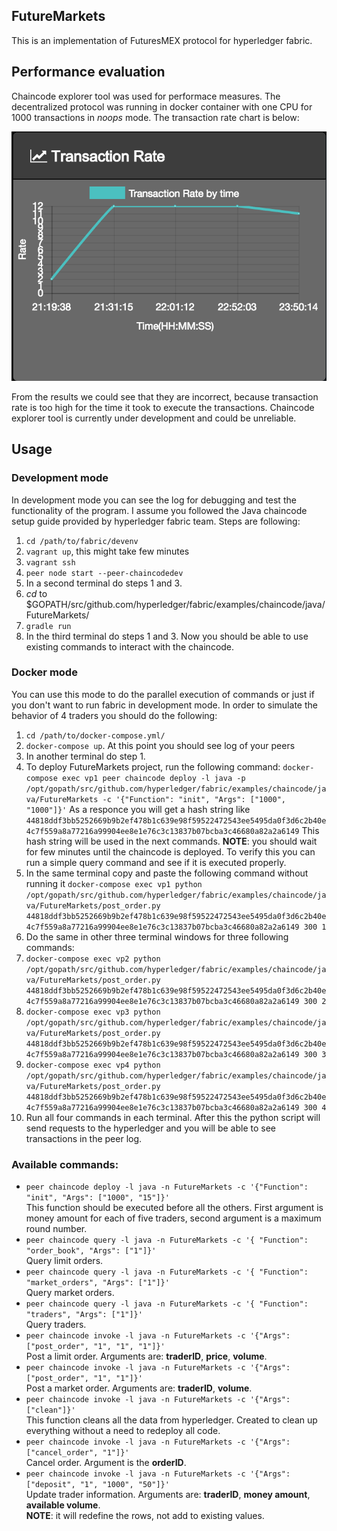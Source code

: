 ## FutureMarkets
This is an implementation of FuturesMEX protocol for hyperledger fabric.

## Performance evaluation
Chaincode explorer tool was used for performace measures. The decentralized protocol was running in docker container with one CPU for 1000 transactions in *noops* mode. 
The transaction rate chart is below:

![alt text](https://github.com/robingoth/FutureMarkets/blob/master/fabric/examples/chaincode/java/FutureMarkets/tnxRateGraph.png)

From the results we could see that they are incorrect, because transaction rate is too high for the time it took to execute the transactions. Chaincode explorer tool is currently under development and could be unreliable.

## Usage
### Development mode
In development mode you can see the log for debugging and test the functionality of the program. I assume you followed the Java chaincode setup guide provided by hyperledger fabric team.
Steps are following:

1. `cd /path/to/fabric/devenv` 
2. `vagrant up`, this might take few minutes 
3. `vagrant ssh` 
4. `peer node start --peer-chaincodedev`
5. In a second terminal do steps 1 and 3.
6. *cd* to $GOPATH/src/github.com/hyperledger/fabric/examples/chaincode/java/FutureMarkets/
7. `gradle run`
8. In the third terminal do steps 1 and 3. Now you should be able to use existing commands to interact with the chaincode.

### Docker mode
You can use this mode to do the parallel execution of commands or just if you don't want to run fabric in development mode.
In order to simulate the behavior of 4 traders you should do the following:

1. `cd /path/to/docker-compose.yml/`
2. `docker-compose up`. At this point you should see log of your peers
3. In another terminal do step 1.
4. To deploy FutureMarkets project, run the following command:
   `docker-compose exec vp1 peer chaincode deploy -l java -p /opt/gopath/src/github.com/hyperledger/fabric/examples/chaincode/java/FutureMarkets -c '{"Function": "init", "Args": ["1000", "1000"]}'`
   As a responce you will get a hash string like `44818ddf3bb5252669b9b2ef478b1c639e98f59522472543ee5495da0f3d6c2b40e4c7f559a8a77216a99904ee8e1e76c3c13837b07bcba3c46680a82a2a6149`
   This hash string will be used in the next commands.
   **NOTE**: you should wait for few minutes until the chaincode is deployed. To verify this you can run a simple query command and see if it is executed properly.
5. In the same terminal copy and paste the following command without running it
  `docker-compose exec vp1 python /opt/gopath/src/github.com/hyperledger/fabric/examples/chaincode/java/FutureMarkets/post_order.py 44818ddf3bb5252669b9b2ef478b1c639e98f59522472543ee5495da0f3d6c2b40e4c7f559a8a77216a99904ee8e1e76c3c13837b07bcba3c46680a82a2a6149 300 1`
6. Do the same in other three terminal windows for three following commands:
  1. `docker-compose exec vp2 python /opt/gopath/src/github.com/hyperledger/fabric/examples/chaincode/java/FutureMarkets/post_order.py 44818ddf3bb5252669b9b2ef478b1c639e98f59522472543ee5495da0f3d6c2b40e4c7f559a8a77216a99904ee8e1e76c3c13837b07bcba3c46680a82a2a6149 300 2`
  2. `docker-compose exec vp3 python /opt/gopath/src/github.com/hyperledger/fabric/examples/chaincode/java/FutureMarkets/post_order.py 44818ddf3bb5252669b9b2ef478b1c639e98f59522472543ee5495da0f3d6c2b40e4c7f559a8a77216a99904ee8e1e76c3c13837b07bcba3c46680a82a2a6149 300 3`
  3. `docker-compose exec vp4 python /opt/gopath/src/github.com/hyperledger/fabric/examples/chaincode/java/FutureMarkets/post_order.py 44818ddf3bb5252669b9b2ef478b1c639e98f59522472543ee5495da0f3d6c2b40e4c7f559a8a77216a99904ee8e1e76c3c13837b07bcba3c46680a82a2a6149 300 4`
7. Run all four commands in each terminal. After this the python script will send requests to the hyperledger and you will be able to see transactions in the peer log.

### Available commands:
+ `peer chaincode deploy -l java -n FutureMarkets -c '{"Function": "init", "Args": ["1000", "15"]}'`  
   This function should be executed before all the others. First argument is money amount for each of five traders, second argument is a maximum round number.
+ `peer chaincode query -l java -n FutureMarkets -c '{ "Function": "order_book", "Args": ["1"]}'`  
   Query limit orders.
+ `peer chaincode query -l java -n FutureMarkets -c '{ "Function": "market_orders", "Args": ["1"]}'`  
   Query market orders.
+ `peer chaincode query -l java -n FutureMarkets -c '{ "Function": "traders", "Args": ["1"]}'`  
   Query traders.
+ `peer chaincode invoke -l java -n FutureMarkets -c '{"Args": ["post_order", "1", "1", "1"]}'`  
   Post a limit order. Arguments are: **traderID**, **price**, **volume**.
+ `peer chaincode invoke -l java -n FutureMarkets -c '{"Args": ["post_order", "1", "1"]}'`  
   Post a market order. Arguments are: **traderID**, **volume**.
+ `peer chaincode invoke -l java -n FutureMarkets -c '{"Args": ["clean"]}'`  
   This function cleans all the data from hyperledger. Created to clean up everything without a need to redeploy all code.
+ `peer chaincode invoke -l java -n FutureMarkets -c '{"Args": ["cancel_order", "1"]}'`  
   Cancel order. Argument is the **orderID**.
+ `peer chaincode invoke -l java -n FutureMarkets -c '{"Args": ["deposit", "1", "1000", "50"]}'`  
   Update trader information. Arguments are: **traderID**, **money amount**, **available volume**.  
   **NOTE**: it will redefine the rows, not add to existing values.
